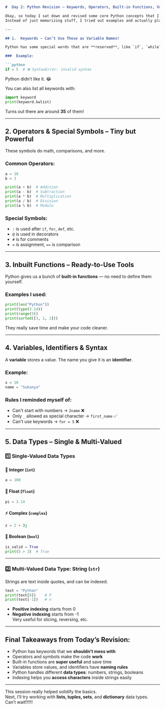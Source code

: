 ```markdown
#  Day 2: Python Revision — Keywords, Operators, Built-in Functions, Variables & Data Types

Okay, so today I sat down and revised some core Python concepts that I kinda knew but wanted to understand better.  
Instead of just memorizing stuff, I tried out examples and actually played around with the code a bit — it made a huge difference!

---

## 1.  Keywords – Can’t Use These as Variable Names!

Python has some special words that are **reserved**, like `if`, `while`, `for`, `True`, `False`, etc. You **can’t use them** as variable names.

###  Example:

```python
if = 5  # ❌ SyntaxError: invalid syntax
```

Python didn’t like it. 😂

You can also list all keywords with:

```python
import keyword
print(keyword.kwlist)
```

Turns out there are around **35** of them!

---

## 2.  Operators & Special Symbols – Tiny but Powerful

These symbols do math, comparisons, and more.

###  Common Operators:

```python
a = 10
b = 3

print(a + b)  # Addition
print(a - b)  # Subtraction
print(a * b)  # Multiplication
print(a / b)  # Division
print(a % b)  # Modulo
```

###  Special Symbols:

- `:` is used after `if`, `for`, `def`, etc.
- `@` is used in decorators
- `#` is for comments
- `=` is assignment, `==` is comparison

---

## 3.  Inbuilt Functions – Ready-to-Use Tools

Python gives us a bunch of **built-in functions** — no need to define them yourself.

###  Examples I used:

```python
print(len("Python"))
print(type(3.14))
print(range(5))
print(sorted([3, 1, 2]))
```

They really save time and make your code cleaner.

---

## 4.  Variables, Identifiers & Syntax

A **variable** stores a value. The name you give it is an **identifier**.

###  Example:

```python
x = 10
name = "Sukanya"
```

###  Rules I reminded myself of:
- Can't start with numbers → `2name` ❌
- Only `_` allowed as special character → `first_name` ✅
- Can't use keywords → `for = 5` ❌

---

## 5.  Data Types – Single & Multi-Valued

### 1️⃣ Single-Valued Data Types

#### 🔢 Integer (`int`)
```python
a = 100
```

#### 🌊 Float (`float`)
```python
pi = 3.14
```

#### ⚡ Complex (`complex`)
```python
z = 2 + 3j
```

#### 🔘 Boolean (`bool`)
```python
is_valid = True
print(5 > 3)  # True
```

---

### 2️⃣ Multi-Valued Data Type: String (`str`)

Strings are text inside quotes, and can be indexed.

```python
text = "Python"
print(text[0])    # P
print(text[-1])   # n
```

- **Positive indexing** starts from 0
- **Negative indexing** starts from -1  
Very useful for slicing, reversing, etc.

---

##  Final Takeaways from Today’s Revision:

- Python has keywords that we **shouldn’t mess with**
- Operators and symbols make the code **work**
- Built-in functions are **super useful** and save time
- Variables store values, and identifiers have **naming rules**
- Python handles different **data types**: numbers, strings, booleans
- Indexing helps you **access characters** inside strings easily

---

This session really helped solidify the basics.  
Next, I’ll try working with **lists, tuples, sets**, and **dictionary** data types. Can’t wait!!!!!!


